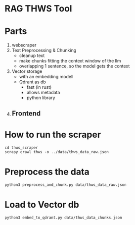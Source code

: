 # RAG THWS Tool

# Parts
1. webscraper
2. Text Preprocessing & Chunking
    - cleanup text
    - make chunks fitting the context window of the llm
    - overlapping 1 sentence, so the model gets the context
3. Vector storage
    - with an embedding modell
    - Qdrant as db
        - fast (in rust)
        - allows metadata
        - python library
4. Frontend
    - 

# How to run the scraper

```shell
cd thws_scraper
scrapy crawl thws -o ../data/thws_data_raw.json
```

# Preprocess the data
```shell
python3 preprocess_and_chunk.py data/thws_data_raw.json
```

# Load to Vector db
```shell
python3 embed_to_qdrant.py data/thws_data_chunks.json
```